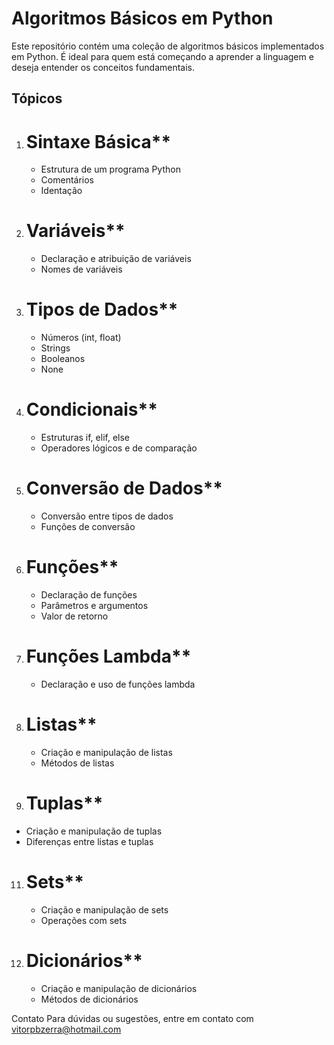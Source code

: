 # Algoritmos Básicos em Python

Este repositório contém uma coleção de algoritmos básicos implementados em Python. É ideal para quem está começando a aprender a linguagem e deseja entender os conceitos fundamentais. 

## Tópicos

1. # Sintaxe Básica**
   - Estrutura de um programa Python
   - Comentários
   - Identação

3. # Variáveis**
   - Declaração e atribuição de variáveis
   - Nomes de variáveis

4. # Tipos de Dados**
   - Números (int, float)
   - Strings
   - Booleanos
   - None

5. # Condicionais**
   - Estruturas if, elif, else
   - Operadores lógicos e de comparação

6. # Conversão de Dados**
   - Conversão entre tipos de dados
   - Funções de conversão

7. # Funções**
   - Declaração de funções
   - Parâmetros e argumentos
   - Valor de retorno

8. # Funções Lambda**
   - Declaração e uso de funções lambda

9. # Listas**
   - Criação e manipulação de listas
   - Métodos de listas

10. # Tuplas**
   - Criação e manipulação de tuplas
   - Diferenças entre listas e tuplas

11. # Sets**
    - Criação e manipulação de sets
    - Operações com sets

12. # Dicionários**
    - Criação e manipulação de dicionários
    - Métodos de dicionários
   
      
Contato
Para dúvidas ou sugestões, entre em contato com vitorpbzerra@hotmail.com

